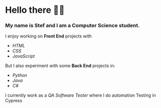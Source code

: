 # **Hello there 👋🏻**

### My name is Stef and I am a Computer Science student.

 I enjoy working on **Front End** projects with
- *HTML*
- *CSS*
- *JavaScript*
  
 But I also experiment with some **Back End** projects in:
- *Python*
- *Java*
- *C#*
  
 I currently work as a *QA Software Tester* where I do automation Testing in Cypress
